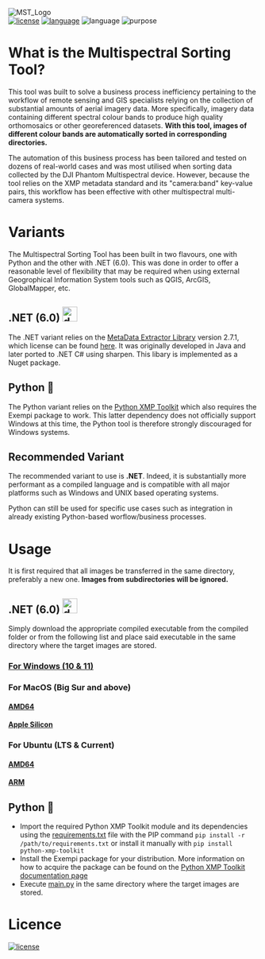 ![MST_Logo](https://user-images.githubusercontent.com/47387377/142050108-d22dc717-7b1a-4f89-8d11-24e18eb3360d.png)<br>
[![license](https://img.shields.io/badge/License-MIT-yellow.svg)](LICENSE) [![language](https://img.shields.io/badge/language-.NET-blueviolet)](https://dotnet.microsoft.com) ![language](https://img.shields.io/badge/language-Python-green) ![purpose](https://img.shields.io/badge/purpose-automation-red)
<br>

# What is the Multispectral Sorting Tool?

This tool was built to solve a business process inefficiency pertaining to the workflow of remote sensing and GIS specialists relying on the collection of substantial amounts of aerial imagery data. More specifically, imagery data containing different spectral colour bands to produce high quality orthomosaics or other georeferenced datasets. <strong>With this tool, images of different colour bands are automatically sorted in corresponding directories.</strong>

The automation of this business process has been tailored and tested on dozens of real-world cases and was most utilised when sorting data collected by the DJI Phantom Multispectral device. However, because the tool relies on the XMP metadata standard and its "camera:band" key-value pairs, this workflow has been effective with other multispectral multi-camera systems.

# Variants

The Multispectral Sorting Tool has been built in two flavours, one with Python and the other with .NET (6.0). This was done in order to offer a reasonable level of flexibility that may be required when using external Geogrophical Information System tools such as QGIS, ArcGIS, GlobalMapper, etc.

## .NET (6.0) <img src='https://cdn.jsdelivr.net/gh/devicons/devicon/icons/dot-net/dot-net-plain-wordmark.svg' alt="dotnetcore" width="30" height="30"/>

The .NET variant relies on the [MetaData Extractor Library](https://github.com/drewnoakes/metadata-extractor) version 2.7.1, which license can be found [here](https://github.com/drewnoakes/metadata-extractor/blob/master/LICENSE). It was originally developed in Java and later ported to .NET C# using sharpen. This libary is implemented as a Nuget package.

## Python 🐍

The Python variant relies on the [Python XMP Toolkit](https://python-xmp-toolkit.readthedocs.io/en/latest/) which also requires the Exempi package to work. This latter dependency does not officially support Windows at this time, the Python tool is therefore strongly discouraged for Windows systems. 

## Recommended Variant

The recommended variant to use is <strong>.NET</strong>. Indeed, it is substantially more performant as a compiled language and is compatible with all major platforms such as Windows and UNIX based operating systems. 

Python can still be used for specific use cases such as integration in already existing Python-based worflow/business processes.

# Usage

It is first required that all images be transferred in the same directory, preferably a new one. <strong>Images from subdirectories will be ignored.</strong> 

## .NET (6.0) <img src='https://cdn.jsdelivr.net/gh/devicons/devicon/icons/dot-net/dot-net-plain-wordmark.svg' alt="dotnetcore" width="30" height="30"/>

Simply download the appropriate compiled executable from the compiled folder or from the following list and place said executable in the same directory where the target images are stored.

### [For Windows (10 & 11)](https://kdrive.infomaniak.com/app/share/355904/69cc941b-0e55-4f96-8948-52767ace27dc)

### For MacOS (Big Sur and above)

#### [AMD64](https://kdrive.infomaniak.com/app/share/355904/41fbeaa4-0b80-4304-aff0-64339980a34d)

#### [Apple Silicon](https://kdrive.infomaniak.com/app/share/355904/cdcc5f91-4dc5-4808-8cf8-1e49149feb0d)

### For Ubuntu (LTS & Current)

#### [AMD64](https://kdrive.infomaniak.com/app/share/355904/845c31bd-a206-47ef-a8de-6d42cf7c7a8f)

 #### [ARM](https://kdrive.infomaniak.com/app/share/355904/3b0afc0d-7e57-4dc9-a69e-5d325ed2d5ca)

## Python 🐍

- Import the required Python XMP Toolkit module and its dependencies using the [requirements.txt]() file with the PIP command `pip install -r /path/to/requirements.txt` or install it manually with `pip install python-xmp-toolkit`
- Install the Exempi package for your distribution. More information on how to acquire the package can be found on the [Python XMP Toolkit documentation page](https://python-xmp-toolkit.readthedocs.io/en/latest/)
- Execute [main.py]() in the same directory where the target images are stored.

# Licence

[![license](https://img.shields.io/badge/License-MIT-yellow.svg)](LICENSE.md) 
